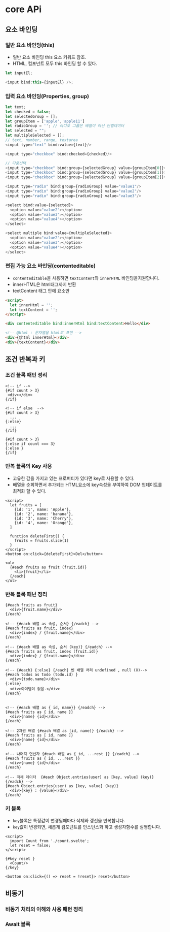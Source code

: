 # core APi

## 요소 바인딩

### 일반 요소 바인딩(this)

- 일반 요소 바인딩 this 요소 키워드 참조.
- HTML, 컴포넌트 모두 this 바인딩 할 수 있다.

```js
let inputEl;

<input bind:this={inputEl} />;
```

### 입력 요소 바인딩(Properties, group)

```js
let text;
let checked = false;
let selectedGroup = [];
let groupItem = ['apple','apple11']
let radioGroup = ''; // 라디오 그룹은 배열이 아닌 단일데이터
let selected = "";
let multipleSelected = [];
// text, number, range, textarea
<input type="text" bind:value={text}/>

<input type="checkbox" bind:checked={checked}/>

// 다중선택
<input type="checkbox" bind:group={selectedGroup} value={groupItem[0]}>
<input type="checkbox" bind:group={selectedGroup} value={groupItem[1]}>
<input type="checkbox" bind:group={selectedGroup} value={groupItem[2]}>

<input type="radio" bind:group={radioGroup} value="value1"/>
<input type="radio" bind:group={radioGroup} value="value2"/>
<input type="radio" bind:group={radioGroup} value="value3"/>

<select bind:value={selected}>
  <option value="value2"></option>
  <option value="value3"></option>
  <option value="value4"></option>
</select>

<select multiple bind:value={multipleSelected}>
  <option value="value2"></option>
  <option value="value3"></option>
  <option value="value4"></option>
</select>
```

### 편집 가능 요소 바인딩(contenteditable)

- `contenteditable`을 사용하면 `textContent`와 `innerHTML` 바인딩을지원합니다.
- innerHTML은 html태그까지 반환
- textContent 태그 안에 요소만

```html
<script>
  let innerHtml = '';
  let textContent = '';
</script>

<div contenteditable bind:innerHtml bind:textContent>Hello</div>

<!-- @html : 문자열을 html로 표현 -->
<div>{@html innerHtml}</div>
<div>{textContent}</div>
```

## 조건 반복과 키

### 조건 블록 패턴 정리

```svelte
<!-- if -->
{#if count > 3}
 <div></div>
{/if}

<!-- if else  -->
{#if count > 3}
  ...
{:else}
  ...
{/if}

{#if count > 3}
{:else if count === 3}
{:else }
{/if}

```

### 반복 블록의 Key 사용

- 고유한 값을 가지고 있는 프로퍼티가 있다면 key로 사용할 수 있다.
- 배열을 순회하면서 추가되는 HTML요소에 key속성을 부여하여 DOM 업데이트를 최적화 할 수 있다.

```svelte
<script>
  let fruits = [
    {id: '1', name: 'Apple'},
    {id: '2', name: 'banana'},
    {id: '3', name: 'Cherry'},
    {id: '4', name: 'Orange'},
  ]

  function deleteFirst() {
    fruits = fruits.slice(1)
  }
</script>
<button on:click={deleteFirst}>Del</button>

<ul>
  {#each fruits as fruit (fruit.id)}
    <li>{fruit}</li>
  {/each}
</ul>
```

### 반복 블록 패넌 정리

```svelte
{#each fruits as fruit}
  <div>{fruit.name}</div>
{/each}

<!-- {#each 배열 as 속성, 순서} {/eadch} -->
{#each fruits as fruit, index}
  <div>{index} / {fruit.name}</div>
{/each}

<!-- {#each 배열 as 속성, 순서 (key)} {/eadch} -->
{#each fruits as fruit, index (fruit.id)}
  <div>{index} / {fruit.name}</div>
{/each}

<!-- {#each} {:else} {/each} 빈 배열 처리 undefined , null (X)-->
{#each todos as todo (todo.id) }
  <div>{todo.name}</div>
{:else}
  <div>아이템이 없음.</div>
{/each}


<!-- {#each 배열 as { id, name}} {/eadch} -->
{#each fruits as { id, name }}
  <div>{name} {id}</div>
{/each}

<!-- 2차원 배열 {#each 배열 as [id, name]} {/eadch} -->
{#each fruits as [ id, name ]}
  <div>{name} {id}</div>
{/each}

<!-- 나머지 연산자 {#each 배열 as { id, ...rest }} {/eadch} -->
{#each fruits as { id, ...rest }}
  <div>{name} {id}</div>
{/each}

<!-- 객체 데이터  {#each Object.entries(user) as [key, value] (key)} {/eadch} -->
{#each Object.entries(user) as [key, value] (key)}
  <div>{key} : {value}</div>
{/each}

```

### 키 블록

- `key`블록은 특정값이 변경될때마다 삭제와 갱신을 반복합니다.
- `key`값이 변경되면, 새롭게 컴포넌트를 인스턴스화 하고 생성자함수를 실행합니다.

```svelte
<script>
  import Count from './count.svelte';
  let reset = false;
</script>

{#key reset }
  <Count/>
{/key}
 
<button on:click={() => reset = !reset}> reset</button>
```

## 비동기

### 비동기 처리의 이해와 사용 패턴 정리

### Await 블록
